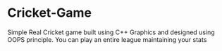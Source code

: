 # Cricket-Game
Simple Real Cricket game built using C++ Graphics and designed using OOPS principle. You can play an entire league maintaining your stats
